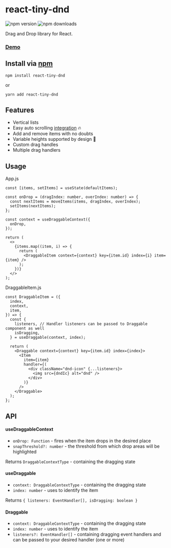 # react-tiny-dnd
![npm version](https://img.shields.io/npm/v/react-tiny-dnd?logo=npm)
![npm downloads](https://img.shields.io/npm/dw/react-tiny-dnd?logo=npm)

Drag and Drop library for React.

### [Demo](https://react-tiny-dnd.netlify.app)

## Install via [npm](https://www.npmjs.com/package/react-tiny-dnd)

```shell
npm install react-tiny-dnd
```

or

```shell
yarn add react-tiny-dnd
```

## Features
- Vertical lists
- Easy auto scrolling [integration](https://github.com/hosembafer/react-tiny-dnd/blob/main/demo/src/App.tsx#L91) 🔥
- Add and remove items with no doubts
- Variable heights supported by design 🚀
- Custom drag handles
- Multiple drag handlers

## Usage

App.js
```JSX
const [items, setItems] = useState(defaultItems);

const onDrop = (dragIndex: number, overIndex: number) => {
  const nextItems = moveItems(items, dragIndex, overIndex);
  setItems(nextItems);
};

const context = useDraggableContext({
  onDrop,
});

return (
  <>
    {items.map((item, i) => {
      return (
        <DraggableItem context={context} key={item.id} index={i} item={item} />
      );
    })}
  </>
);
```

DraggableItem.js
```JSX
const DraggableItem = ({
  index,
  context,
  item,
}) => {
  const {
    listeners, // Handler listeners can be passed to Draggable component as well
    isDragging,
  } = useDraggable(context, index);
  
  return (
    <Draggable context={context} key={item.id} index={index}>
      <Item
        item={item}
        handler={(
          <div className="dnd-icon" {...listeners}>
            <img src={dndIc} alt="dnd" />
          </div>
        )}
      />
    </Draggable>
  );
};
```

## API

#### useDraggableContext
- `onDrop: Function` - fires when the item drops in the desired place
- `snapThreshold?: number` - the threshold from which drop areas will be highlighted

Returns `DraggableContextType` - containing the dragging state

#### useDraggable
- `context: DraggableContextType` - containing the dragging state
- `index: number` - uses to identify the item

Returns `{ listeners: EventHandler[], isDragging: boolean }`

#### Draggable
- `context: DraggableContextType` - containing the dragging state
- `index: number` - uses to identify the item
- `listeners?: EventHandler[]` - containing dragging event handlers and can be passed to your desired handler (one or more)
